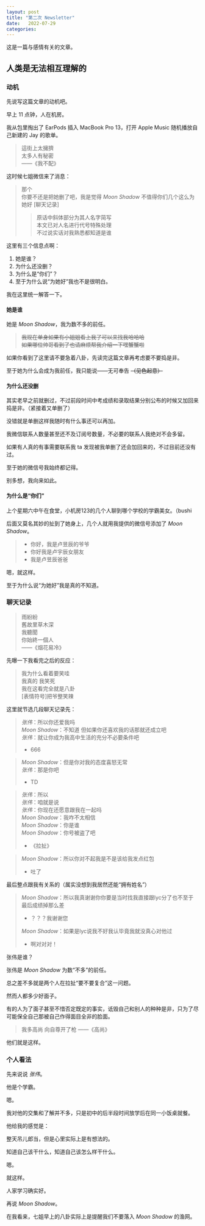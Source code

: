 ```yaml
---
layout: post
title: "第二次 Newsletter"
date:   2022-07-29 
categories: 
---
```


这是一篇与感情有关的文章。

## 人类是无法相互理解的
### 动机

先说写这篇文章的动机吧。

早上 11 点钟，人在机房。

我从包里掏出了 EarPods 插入 MacBook Pro 13，打开 Apple Music 随机播放自己新建的 Jay 的歌单。

> 這街上太擁擠  
> 太多人有秘密  
> ——《我不配》

这时候七姐微信来了消息：
> 那个  
> 你要不还是把她删了吧，我是觉得 *Moon Shadow* 不值得你们几个这么为她好
> [聊天记录]
>
> > 原话中斜体部分为其人名字简写  
> > 本文已对人名进行代号特殊处理  
> > 不过说实话对我熟悉都知道是谁


这里有三个信息点啊：
1. 她是谁？
2. 为什么还没删？
3. 为什么是“你们”？
4. 至于为什么说“为她好”我也不是很明白。
   
我在这里统一解答一下。

#### 她是谁
她是 *Moon Shadow*，我为数不多的前任。
> ~~我现在单身如果有小姐姐看上我了可以来找我哈哈哈  
> 如果哪位帅哥看到了也请麻烦帮我介绍一下嘿蟹蟹啦~~

如果你看到了这里请不要急着八卦，先读完这篇文章再考虑要不要捣是非。

至于她为什么会成为我前任，我只能说——无可奉告 ~~（见色起意）~~

#### 为什么还没删
其实老早之前就删过，不过前段时间中考成绩和录取结果分别公布的时候又加回来捣是非。（紧接着又单删了）

没错就是单删这样我随时有什么事还可以再加。

我微信联系人数量甚至还不及订阅号数量，不必要的联系人我绝对不会多留。

如果有人真的有事需要联系我 ta 发现被我单删了还会加回来的，不过目前还没有过。

至于她的微信号我始终都记得。

别多想，我向来如此。

#### 为什么是“你们”
上个星期六中午在食堂，小机房123的几个人聊到哪个学校的学霸美女。（bushi

后面又莫名其妙的扯到了她身上，几个人就用我提供的微信号添加了 *Moon Shadow*。

> * 你好，我是卢昱辰的爷爷
> * 你好我是卢宇辰女朋友
> * 我是卢昱辰爸爸

嗯，就这样。

至于为什么说“为她好”我是真的不知道。

### 聊天记录
> 雨紛紛  
> 舊故里草木深  
> 我聽聞  
> 你始終一個人  
> ——《烟花易冷》  

先曝一下我看完之后的反应：
> 我为什么看着要笑哇  
> 我真的 我笑死  
> 我在这看完全就是八卦  
> [表情符号]把爷整笑辣  

这里就节选几段聊天记录先：
> *张伟*：所以你还爱我吗  
> *Moon Shadow*：不知道 但如果你还喜欢我的话那就还成立吧  
> *张伟*：就让你成为我高中生活的充分不必要条件吧  
> * 666

> *Moon Shadow*：但是你对我的态度喜怒无常  
> *张伟*：那是你吧  
> * TD

> *张伟*：所以  
> *张伟*：咱就是说  
> *张伟*：你现在还愿意跟我在一起吗  
> *Moon Shadow*：我咋不太相信  
> *Moon Shadow*：你是谁  
> *Moon Shadow*：你号被盗了吧  
> * 《拉扯》

> *Moon Shadow*：所以你对不起我是不是该给我发点红包
> * 吐了

最后整点跟我有关系的（属实没想到我居然还能“拥有姓名”）
> *Moon Shadow*：所以我真谢谢你你要是当时找我直接跟lyc分了也不至于最后成绩掉那么差
> * ？？？我谢谢您
> 
> *Moon Shadow*：如果是lyc说我不好我认毕竟我就没真心对他过
> * 啊对对对！

张伟是谁？

张伟是 *Moon Shadow* 为数“不多”的前任。

总之差不多就是两个人在拉扯“要不要复合”这一问题。

然而人都多少好面子。

有的人为了面子甚至不惜否定既定的事实，诋毁自己和别人的种种是非，只为了尽可能保全自己那被自己作得面目全非的脸面。

> 我多高尚
> 向自尊开了枪
> ——《高尚》

他们就是这样。

### 个人看法

先来说说 *张伟*。

他是个学霸。

嗯。

我对他的交集和了解并不多，只是初中的后半段时间放学后在同一小饭桌就餐。

他给我的感觉是：

整天吊儿郎当，但是心里实际上是有想法的。

知道自己该干什么，知道自己该怎么样干什么。

嗯。

就这样。

人家学习确实好。

再说 *Moon Shadow*。

在我看来，七姐早上的八卦实际上是提醒我们不要落入 *Moon Shadow* 的渔网。